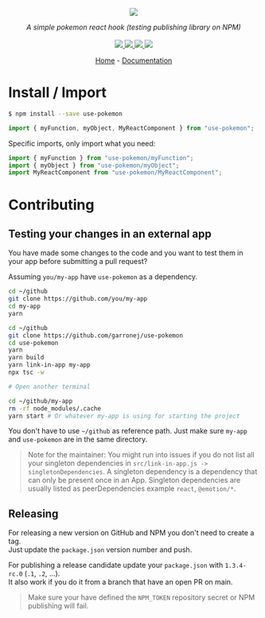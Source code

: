 <p align="center">
    <img src="https://user-images.githubusercontent.com/6702424/80216211-00ef5280-863e-11ea-81de-59f3a3d4b8e4.png">  
</p>
<p align="center">
    <i>A simple pokemon react hook (testing publishing library on NPM)</i>
    <br>
    <br>
    <a href="https://github.com/ameliapham/use-pokemon/actions">
      <img src="https://github.com/ameliapham/use-pokemon/actions/workflows/ci.yaml/badge.svg?branch=main">
    </a>
    <a href="https://bundlephobia.com/package/use-pokemon">
      <img src="https://img.shields.io/bundlephobia/minzip/use-pokemon">
    </a>
    <a href="https://www.npmjs.com/package/use-pokemon">
      <img src="https://img.shields.io/npm/dw/use-pokemon">
    </a>
    <a href="https://github.com/ameliapham/use-pokemon/blob/main/LICENSE">
      <img src="https://img.shields.io/npm/l/use-pokemon">
    </a>
</p>
<p align="center">
  <a href="https://github.com/ameliapham/use-pokemon">Home</a>
  -
  <a href="https://github.com/ameliapham/use-pokemon">Documentation</a>
</p>

# Install / Import

```bash
$ npm install --save use-pokemon
```

```typescript
import { myFunction, myObject, MyReactComponent } from "use-pokemon";
```

Specific imports, only import what you need:

```typescript
import { myFunction } from "use-pokemon/myFunction";
import { myObject } from "use-pokemon/myObject";
import MyReactComponent from "use-pokemon/MyReactComponent";
```

# Contributing

## Testing your changes in an external app

You have made some changes to the code and you want to test them
in your app before submitting a pull request?

Assuming `you/my-app` have `use-pokemon` as a dependency.

```bash
cd ~/github
git clone https://github.com/you/my-app
cd my-app
yarn

cd ~/github
git clone https://github.com/garronej/use-pokemon
cd use-pokemon
yarn
yarn build
yarn link-in-app my-app
npx tsc -w

# Open another terminal

cd ~/github/my-app
rm -rf node_modules/.cache
yarn start # Or whatever my-app is using for starting the project
```

You don't have to use `~/github` as reference path. Just make sure `my-app` and `use-pokemon`
are in the same directory.

> Note for the maintainer: You might run into issues if you do not list all your singleton dependencies in
> `src/link-in-app.js -> singletonDependencies`. A singleton dependency is a dependency that can
> only be present once in an App. Singleton dependencies are usually listed as peerDependencies example `react`, `@emotion/*`.

## Releasing

For releasing a new version on GitHub and NPM you don't need to create a tag.  
Just update the `package.json` version number and push.

For publishing a release candidate update your `package.json` with `1.3.4-rc.0` (`.1`, `.2`, ...).  
It also work if you do it from a branch that have an open PR on main.

> Make sure your have defined the `NPM_TOKEN` repository secret or NPM publishing will fail.
